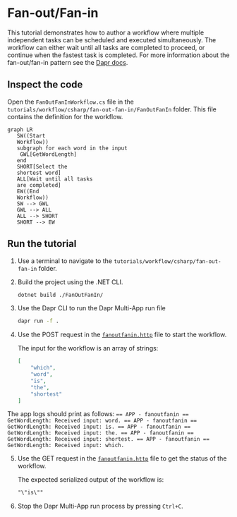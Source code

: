 # Fan-out/Fan-in

This tutorial demonstrates how to author a workflow where multiple independent tasks can be scheduled and executed simultaneously. The workflow can either wait until all tasks are completed to proceed, or continue when the fastest task is completed. For more information about the fan-out/fan-in pattern see the [Dapr docs](https://docs.dapr.io/developing-applications/building-blocks/workflow/workflow-patterns/#fan-outfan-in).

## Inspect the code

Open the `FanOutFanInWorkflow.cs` file in the `tutorials/workflow/csharp/fan-out-fan-in/FanOutFanIn` folder. This file contains the definition for the workflow.

```mermaid
graph LR
   SW((Start
   Workflow))
   subgraph for each word in the input
    GWL[GetWordLength]
   end
   SHORT[Select the
   shortest word]
   ALL[Wait until all tasks
   are completed]
   EW((End
   Workflow))
   SW --> GWL
   GWL --> ALL
   ALL --> SHORT
   SHORT --> EW
```

## Run the tutorial

1. Use a terminal to navigate to the `tutorials/workflow/csharp/fan-out-fan-in` folder.
2. Build the project using the .NET CLI.

    ```bash
    dotnet build ./FanOutFanIn/
    ```

3. Use the Dapr CLI to run the Dapr Multi-App run file

    <!-- STEP
    name: Run multi app run template
    expected_stdout_lines:
    - 'Started Dapr with app id "fanoutfanin"'
    expected_stderr_lines:
    working_dir: .
    output_match_mode: substring
    background: true
    sleep: 15
    timeout_seconds: 30
    -->
    ```bash
    dapr run -f .
    ```
    <!-- END_STEP -->

4. Use the POST request in the [`fanoutfanin.http`](./fanoutfanin.http) file to start the workflow.

    The input for the workflow is an array of strings:

    ```json
    [
        "which",
        "word",
        "is",
        "the",
        "shortest"
    ]
    ```
The app logs should print as follows:
    ```
    == APP - fanoutfanin == GetWordLength: Received input: word.
    == APP - fanoutfanin == GetWordLength: Received input: is.
    == APP - fanoutfanin == GetWordLength: Received input: the.
    == APP - fanoutfanin == GetWordLength: Received input: shortest.
    == APP - fanoutfanin == GetWordLength: Received input: which.
    ```

5. Use the GET request in the [`fanoutfanin.http`](./fanoutfanin.http) file to get the status of the workflow.

    The expected serialized output of the workflow is:

    ```txt
    "\"is\""
    ```

6. Stop the Dapr Multi-App run process by pressing `Ctrl+C`.

